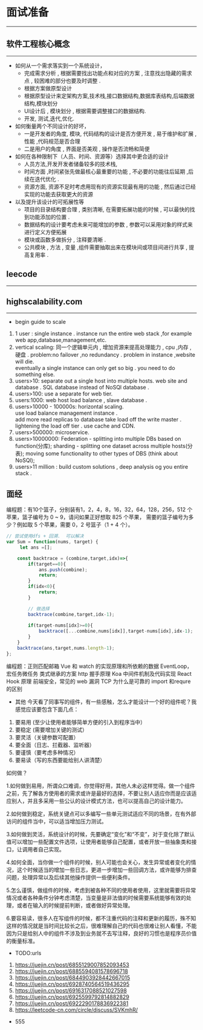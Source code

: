 # 面试准备

---

## 软件工程核心概念

---

+ 如何从一个需求落实到一个系统设计，
  + 完成需求分析 , 根据需要找出功能点和对应的方案 ,  注意找出隐藏的需求点 , 较困难的部分也要及时调整 .
  + 根据方案做原型设计
  + 根据原型设计来定架构方案,技术栈,接口数据结构,数据库表结构,后端数据结构,模块划分
  + UI设计后 , 模块划分 , 根据需要调整接口的数据结构.
  + 开发, 测试,迭代,优化.
+ 如何衡量两个不同设计的好坏，
  + 一是开发者的角度, 模块, 代码结构的设计是否方便开发 , 易于维护和扩展 , 性能 ,代码规范是否合理
  + 二是用户的角度 , 界面是否美观 , 操作是否流畅和简便
+ 如何在各种限制下（人员、时间、资源等）选择其中更合适的设计
  + 人员方法,开发开发者储备较多的技术栈,
  + 时间方面 ,时间紧张先做最核心最重要的功能 , 不必要的功能往后延期 ,后续在迭代优化 .
  + 资源方面, 资源不足时考虑用现有的资源实现最有用的功能 , 然后通过已经实现的功能去获取更大的资源
+ 以及提升该设计的可拓展性等
  + 项目的目录结构要合理 , 类别清晰, 在需要拓展功能的时候 , 可以最快的找到功能添加的位置 .
  + 数据结构的设计要考虑未来可能增加的参数 , 参数可以采用对象的样式来进行定义方便拓展
  + 模块或函数多做拆分 , 注释要清晰 .
  + 公共模块 , 方法 , 变量 ,组件需要抽取出来在模块间或项目间进行共享 , 提高复用率 .

## leecode

---

## highscalability.com

---

+ begin guide to scale

1. 1 user : single instance . instance run the entire web stack ,for example web app,database,management,etc.
2. vertical scaling: 同一个逻辑单元内 , 增加资源来提高处理能力 , cpu ,内存 , 硬盘 .
problem:no failover ,no redundancy . problem in instance ,website will die.  
eventually a single instance can only  get so big . you need to do something else.
3. users>10: separate out a single host into multiple hosts.  web site and database .   SQL database instead of NoSQl database .
4. users>100: use a separate for web tier.
5. users:1000: web host load balance , slave database .
6. users>10000 - 100000s: horizontal scaling.  
use load balance management instance .  
add more read replicas to database take load off the write master .
lightening the load off tier . use cache and CDN.
7. users>500000: microservice.
8. users>10000000: Federation - splitting into multiple DBs based on function(分库); sharding - splitting one dataset across multiple hosts(分表); moving some functionality to other types of DBS (think about NoSQl);
9. users>11 million : build custom solutions , deep analysis og you entire stack .

## 面经

编程题：有10个篮子，分别装有1，2，4，8，16，32，64，128，256，512 个苹果，篮子编号为 0 ~ 9，请问如果正好想取 825 个苹果， 需要的篮子编号为多少？例如取 5 个苹果，需要 0，2 号篮子（1 + 4 个）。

```js
// 尝试使用dfs + 回溯.  可以解决
var Sum = function(nums, target) {
     let ans =[];

    const backtrace = (combine,target,idx)=>{
        if(target==0){
            ans.push(combine);
            return;
        }
        if(idx<0){
            return;
        }

        // 做选择
        backtrace(combine,target,idx-1);
        
        if(target-nums[idx]>=0){
            backtrace([...combine,nums[idx]],target-nums[idx],idx-1);
        }
    }
    backtrace(ans,target,nums.length-1);
};

```

编程题：正则匹配邮箱
Vue 和 watch 的实现原理和所依赖的数据
EventLoop， 宏任务微任务
类式继承的方案
http 握手原理
Koa 中间件机制及代码实现
React Hook 原理
前端安全，常见的 web 漏洞
TCP 为什么是可靠的
import 和requre 的区别

+ 其他
今天看了同事写的组件，有一些感触，怎么才能设计一个好的组件呢？我感觉应该要包含下面几点：

1. 要易用 (至少让使用者能够简单方便的引入到程序当中）
2. 要稳定 (需要增加关键的测试）
3. 要灵活（关键参数可配置）
4. 要全面（日志、拦截器、监听器）
5. 要谨慎（要考虑多种情况）
6. 要易读（写的东西要能给别人讲清楚）

如何做？

1.如何做到易用，所谓众口难调，你觉得好用，其他人未必这样觉得。做一个组件之前，先了解各方使用者的需求或许是最好的选择，不要让别人适应你而是应该适应别人，并且多采用一些公认的设计模式方法，也可以提高自己的设计能力。

2.如何做到稳定，系统关键点可以多编写一些单元测试适应不同的场景，在有外部访问的组件当中，可以适当增加压力测试。

3.如何做到灵活，系统设计的时候，先要确定“变化”和“不变”，对于变化除了默认值可以增加一些配置文件选项，让使用者能够自己配置，或者开放一些抽象类和接口，让调用者自己实现。

4.如何全面，当你做一个组件的时候，别人可能也会关心，发生异常或者变化的情况，这个时候适当的增加一些日志，更进一步增加一些回调方法，或许能够为排查问题，处理异常以及后续其他操作提供一些便利条件。

5.怎么谨慎，做组件的时候，考虑到被各种不同的使用者使用，这里就需要将异常情况或者各种条件分钟考虑清楚，当变量是非法值的时候需要系统能够有效的处理，或者在输入的时候提前判断，或者做好异常处理。

6.要容易读，很多人在写组件的时候，都不注重代码的注释和更新的履历，殊不知这样的情况就是当时间比较长之后，很难理解自己的代码也很难让别人看懂，不能因为只是给别人中的组件不涉及到业务就不去写注释，良好的习惯也是程序员价值的衡量标准。

+ TODO:urls

1. <https://juejin.cn/post/6855129007852093453>
2. <https://juejin.cn/post/6885594081578696718>
3. <https://juejin.cn/post/6844903928442667015>
4. <https://juejin.cn/post/6928740564519436295>
5. <https://juejin.cn/post/6916317088521027598>
6. <https://juejin.cn/post/6925599792814882829>
7. <https://juejin.cn/post/6922290178836922381>
8. <https://leetcode-cn.com/circle/discuss/SVKmhR/>

+ 555

